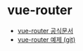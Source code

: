 # vue-router

* [vue-router 공식문서](https://router.vuejs.org/kr/)
* [vue-router 예제 \(git\)](https://github.com/vuejs/vue-router/tree/dev/examples)

